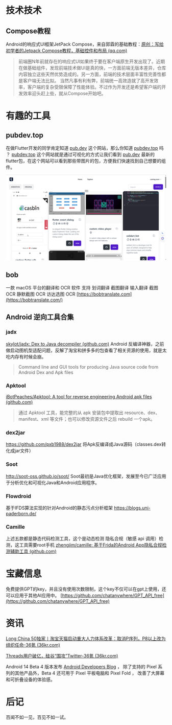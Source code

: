 
# 技术技术

## Compose教程
Android的响应式UI框架JetPack Compose，来自郭霖的基础教程：[原创：写给初学者的Jetpack Compose教程，基础控件和布局 (qq.com)](https://mp.weixin.qq.com/s/olocdhk8P9u9LXXddimphA)

> 前端圈N年前就存在的响应式UI如果终于要在客户端原生开发出现了。近期在做基础组件，发现前端技术做UI是真的快，一方面前端无版本差异，仓库内容独立这些天然优势造成的。另一方面，前端的技术层面丰富性完善性都是客户端无法比拟。
> 当然凡事有利有弊，前端统一高效造就了高开发效率，客户端的复杂受限保障了性能体验。不过作为开发还是希望客户端的开发效率迎头赶上些，就从Compose开始吧。


# 有趣的工具

## pubdev.top

在做Flutter开发的同学肯定知道 [pub.dev](https://pub.dev/) 这个网站，那么你知道 [pubdev.top](https://pubdev.top/#/) 吗 ？ [pubdev.top](https://pubdev.top/#/) 这个网站就是通过可视化的方式让我们看到 [pub.dev](https://pub.dev/) 最新的flutter包，在这个网站可以看到那些带图片的包，方便我们快速找到自己想要的组件。

![](posts/2023/images/202307151218303.png)


## bob
一款 macOS 平台的翻译和 OCR 软件
支持 划词翻译 截图翻译 输入翻译 截图 OCR 静默截图 OCR 访达选图 OCR
[https://bobtranslate.com](https://bobtranslate.com/)


## Android 逆向工具合集
### jadx
[skylot/jadx: Dex to Java decompiler (github.com)](https://github.com/skylot/jadx)
Android 反编译神器，之前做启动图机型适配问题，反解了淘宝和拼多多的包查看了相关资源的使用，就是太吃内存有时候会崩。
> Command line and GUI tools for producing Java source code from Android Dex and Apk files

### Apktool
[iBotPeaches/Apktool: A tool for reverse engineering Android apk files (github.com)](https://github.com/iBotPeaches/Apktool)
> 通过 Apktool 工具，能完整的从 apk 安装包中提取出 resource、dex、manifest、xml 等文件；也可以修改资源文件之后 rebuild 一个apk。

### dex2jar
https://github.com/pxb1988/dex2jar
将Apk反编译成Java源码（classes.dex转化成jar文件）

### Soot
http://soot-oss.github.io/soot/
Soot最初是Java优化框架，发展至今已广泛应用于分析优化和可视化Java和Android应用程序。

### Flowdroid
基于IFDS算法实现的针对Android的静态污点分析框架
https://blogs.uni-paderborn.de/

### Camille 
上述五款都是静态代码检测工具，这个是动态检测
隐私合规（敏感 api 调用）检测，这工具需要root手机
[zhengjim/camille: 基于Frida的Android App隐私合规检测辅助工具 (github.com)](https://github.com/zhengjim/camille)

# 宝藏信息

免费提供GPT的key，并且没有使用次数限制，这个key不仅可以在gpt上使用，还可以应用于其他AI应用中。
[https://github.com/chatanywhere/GPT_API_free](https://github.com/chatanywhere/GPT_API_free)


# 资讯

[Long China 50独家丨淘宝天猫启动重大人力体系改革：取消P序列，P8以上改为组织任命-36氪 (36kr.com)](https://www.36kr.com/p/2341169182117635)

[Threads用户破亿，硅谷“围攻”Twitter-36氪 (36kr.com)](https://www.36kr.com/p/2339730845802114)

Android 14 Beta 4 版本发布 [Android Developers Blog](https://android-developers.googleblog.com/2023/07/android-14-beta-4.html) ， 除了支持的 Pixel 系列的其他产品外，Beta 4 还可用于 Pixel 平板电脑和 Pixel Fold ， 改善了大屏幕和可折叠设备的体验感。


# 后记

百闻不如一见，百见不如一试。